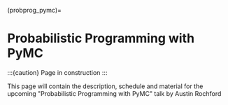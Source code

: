 (probprog_pymc)=
# Probabilistic Programming with PyMC

:::{caution} Page in construction
:::

This page will contain the description, schedule and material for the upcoming "Probabilistic
Programming with
PyMC" talk by Austin Rochford

